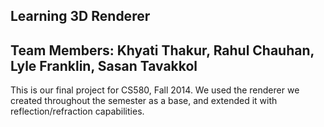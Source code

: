 ## Learning 3D Renderer

Team Members: Khyati Thakur, Rahul Chauhan, Lyle Franklin, Sasan Tavakkol
---
This is our final project for CS580, Fall 2014. We used the renderer we created throughout the semester as a base, and extended it with reflection/refraction capabilities.